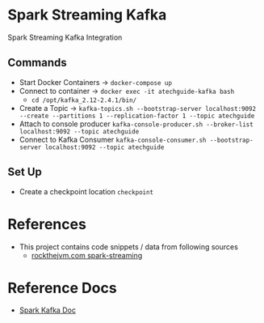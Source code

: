 # Spark Streaming Kafka

Spark Streaming Kafka Integration

## Commands
- Start Docker Containers -> `docker-compose up`
- Connect to container -> `docker exec -it atechguide-kafka bash`
  - `cd /opt/kafka_2.12-2.4.1/bin/`
- Create a Topic -> `kafka-topics.sh --bootstrap-server localhost:9092 --create --partitions 1 --replication-factor 1 --topic atechguide`
- Attach to console producer `kafka-console-producer.sh --broker-list localhost:9092 --topic atechguide`
- Connect to Kafka Consumer `kafka-console-consumer.sh --bootstrap-server localhost:9092 --topic atechguide`


## Set Up

- Create a checkpoint location `checkpoint` 

# References
- This project contains code snippets / data from following sources
  - [rockthejvm.com  spark-streaming](https://rockthejvm.com/p/spark-streaming)
  
  
# Reference Docs
- [Spark Kafka Doc](https://spark.apache.org/docs/latest/structured-streaming-kafka-integration.html)